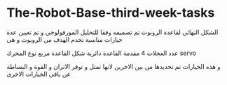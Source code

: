 # The-Robot-Base-third-week-tasks

الشكل النهائي لقاعدة الروبوت تم تصميمه وفقا للتحليل المورفولوجي  و تم تعيين عدة خيارات مناسبة تخدم الهدف من الروبوت و هي 

عدد العجلات 4
مقدمة القاعدة دائرية
شكل القاعدة مربع
نوع المحرك servo 
 
 و هذه الخيارات تم تحديدها من بين الاخرين لانها تمثل و توفر الاتزان و القوة و البساطة عن باقي الخيارات الاخرى
